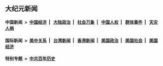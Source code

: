 ## 大纪元新闻

#### 中国新闻 &nbsp;>&nbsp; [中国经济](indexes/ncid283/README.md?05112045) &nbsp;| &nbsp; [大陆政治](indexes/ncid277/README.md?05112045) &nbsp;| &nbsp; [社会万象](indexes/ncid282/README.md?05112045) &nbsp;| &nbsp; [中国人权](indexes/ncid278/README.md?05112045) &nbsp;| &nbsp; [群体事件](indexes/ncid279/README.md?05112045) &nbsp;| &nbsp; [天灾人祸](indexes/ncid280/README.md?05112045)

#### 国际新闻 &nbsp;>&nbsp; [美中关系](indexes/nf1412576/README.md?05112045) &nbsp;| &nbsp; [台湾新闻](indexes/ncid1349361/README.md?05112045) &nbsp;| &nbsp; [香港新闻](indexes/ncid1349362/README.md?05112045) &nbsp;| &nbsp; [美国政治](indexes/ncid1078159/README.md?05112045) &nbsp;| &nbsp; [美国社会](indexes/ncid1078160/README.md?05112045) &nbsp;| &nbsp; [美国经济](indexes/ncid1078158/README.md?05112045)

#### 特别专题 &nbsp;>&nbsp; [中共百年历史](https://github.com/epoch-news/epoch-special/blob/master/README.md?05112045)  
